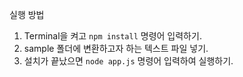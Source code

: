 실행 방법
1. Terminal을 켜고 `npm install` 명령어 입력하기.
2. sample 폴더에 변환하고자 하는 텍스트 파일 넣기.
3. 설치가 끝났으면 `node app.js` 명령어 입력하여 실행하기. 
